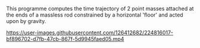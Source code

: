 This programme computes the time trajectory of 2 point masses attached at the ends of a massless rod constrained by a horizontal 'floor' and acted upon by 
gravity.


https://user-images.githubusercontent.com/126412682/224816017-bf896702-d7fb-47cb-867f-5d9945faed05.mp4
